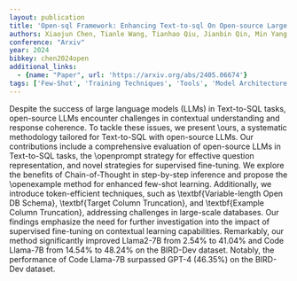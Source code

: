 ```yaml
---
layout: publication
title: 'Open-sql Framework: Enhancing Text-to-sql On Open-source Large Language Models'
authors: Xiaojun Chen, Tianle Wang, Tianhao Qiu, Jianbin Qin, Min Yang
conference: "Arxiv"
year: 2024
bibkey: chen2024open
additional_links:
  - {name: "Paper", url: 'https://arxiv.org/abs/2405.06674'}
tags: ['Few-Shot', 'Training Techniques', 'Tools', 'Model Architecture', 'Fine-Tuning', 'GPT', 'Prompting', 'Pretraining Methods']
---
```

Despite the success of large language models (LLMs) in Text-to-SQL tasks,
open-source LLMs encounter challenges in contextual understanding and response
coherence. To tackle these issues, we present \ours, a systematic methodology
tailored for Text-to-SQL with open-source LLMs. Our contributions include a
comprehensive evaluation of open-source LLMs in Text-to-SQL tasks, the
\openprompt strategy for effective question representation, and novel
strategies for supervised fine-tuning. We explore the benefits of
Chain-of-Thought in step-by-step inference and propose the \openexample method
for enhanced few-shot learning. Additionally, we introduce token-efficient
techniques, such as \textbf\{Variable-length Open DB Schema\}, \textbf\{Target
Column Truncation\}, and \textbf\{Example Column Truncation\}, addressing
challenges in large-scale databases. Our findings emphasize the need for
further investigation into the impact of supervised fine-tuning on contextual
learning capabilities. Remarkably, our method significantly improved Llama2-7B
from 2.54% to 41.04% and Code Llama-7B from 14.54% to 48.24% on the
BIRD-Dev dataset. Notably, the performance of Code Llama-7B surpassed GPT-4
(46.35%) on the BIRD-Dev dataset.
